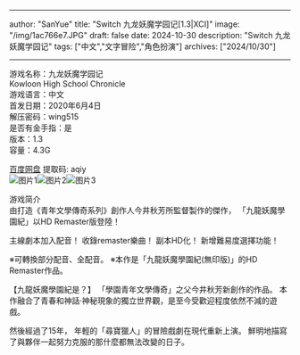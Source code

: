 
---
author: "SanYue"
title: "Switch 九龙妖魔学园记[1.3|XCI]"
image: "/img/1ac766e7.JPG"
draft: false
date: 2024-10-30
description: "Switch 九龙妖魔学园记"
tags: ["中文","文字冒险","角色扮演"]
archives: ["2024/10/30"]

---

游戏名称：九龙妖魔学园记   
Kowloon High School Chronicle    
游戏语言：中文  
首发日期：2020年6月4日  
解压密码：wing515  
是否有金手指：是  
版本：1.3   
容量：4.3G

[百度网盘](https://pan.baidu.com/s/1VRF2jcWThXnjtVKQMSw3LA) 提取码: aqiy  
![图片1](/img/b976ba9d.jpg)![图片2](/img/c1d33f03.jpg)![图片3](/img/02edf0a4b8.jpg)  

游戏简介  
由打造《青年文學傳奇系列》創作人今井秋芳所監督製作的傑作，
「九龍妖魔學園紀」以HD Remaster版登陸！

主線劇本加入配音！
收錄remaster樂曲！
副本HD化！
新增難易度選擇功能！

※可轉換部分配音、全配音。
※本作是「九龍妖魔學園紀(無印版)」的HD Remaster作品。

【九龍妖魔學園紀是？】
「學園青年文學傳奇」之父今井秋芳新創作的作品。
本作融合了青春和神話‧神秘現象的獨立世界觀，是至今受歡迎程度依然不減的遊戲。

然後經過了15年，
年輕的「尋寶獵人」的冒險戲劇在現代重新上演。
鮮明地描寫了與夥伴一起努力克服的那什麼都無法改變的日子。
